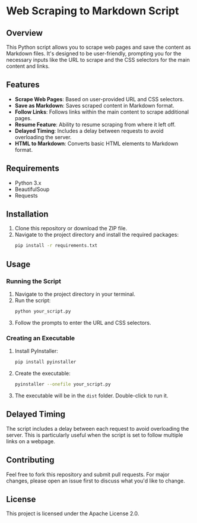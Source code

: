 # Web Scraping to Markdown Script

## Overview

This Python script allows you to scrape web pages and save the content as Markdown files. It's designed to be user-friendly, prompting you for the necessary inputs like the URL to scrape and the CSS selectors for the main content and links.

## Features

- **Scrape Web Pages**: Based on user-provided URL and CSS selectors.
- **Save as Markdown**: Saves scraped content in Markdown format.
- **Follow Links**: Follows links within the main content to scrape additional pages.
- **Resume Feature**: Ability to resume scraping from where it left off.
- **Delayed Timing**: Includes a delay between requests to avoid overloading the server.
- **HTML to Markdown**: Converts basic HTML elements to Markdown format.

## Requirements

- Python 3.x
- BeautifulSoup
- Requests

## Installation

1. Clone this repository or download the ZIP file.
2. Navigate to the project directory and install the required packages:
    ```bash
    pip install -r requirements.txt
    ```

## Usage

### Running the Script

1. Navigate to the project directory in your terminal.
2. Run the script:
    ```bash
    python your_script.py
    ```
3. Follow the prompts to enter the URL and CSS selectors.

### Creating an Executable

1. Install PyInstaller:
    ```bash
    pip install pyinstaller
    ```
2. Create the executable:
    ```bash
    pyinstaller --onefile your_script.py
    ```
3. The executable will be in the `dist` folder. Double-click to run it.

## Delayed Timing

The script includes a delay between each request to avoid overloading the server. This is particularly useful when the script is set to follow multiple links on a webpage.

## Contributing

Feel free to fork this repository and submit pull requests. For major changes, please open an issue first to discuss what you'd like to change.

## License

This project is licensed under the Apache License 2.0.